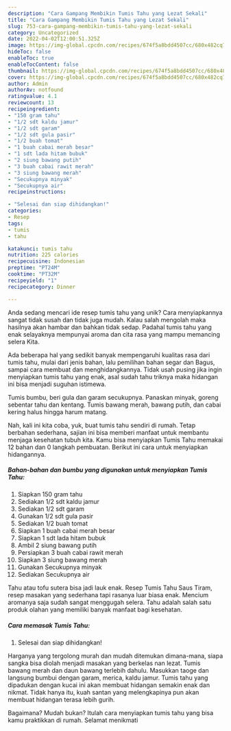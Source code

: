 ```yaml
---
description: "Cara Gampang Membikin Tumis Tahu yang Lezat Sekali"
title: "Cara Gampang Membikin Tumis Tahu yang Lezat Sekali"
slug: 753-cara-gampang-membikin-tumis-tahu-yang-lezat-sekali
category: Uncategorized
date: 2022-04-02T12:00:51.325Z
image: https://img-global.cpcdn.com/recipes/674f5a8bdd4507cc/680x482cq70/tumis-tahu-foto-resep-utama.jpg
hideToc: false
enableToc: true
enableTocContent: false
thumbnail: https://img-global.cpcdn.com/recipes/674f5a8bdd4507cc/680x482cq70/tumis-tahu-foto-resep-utama.jpg
cover: https://img-global.cpcdn.com/recipes/674f5a8bdd4507cc/680x482cq70/tumis-tahu-foto-resep-utama.jpg
author: Admin
authorAv: notfound
ratingvalue: 4.1
reviewcount: 13
recipeingredient:
- "150 gram tahu"
- "1/2 sdt kaldu jamur"
- "1/2 sdt garam"
- "1/2 sdt gula pasir"
- "1/2 buah tomat"
- "1 buah cabai merah besar"
- "1 sdt lada hitam bubuk"
- "2 siung bawang putih"
- "3 buah cabai rawit merah"
- "3 siung bawang merah"
- "Secukupnya minyak"
- "Secukupnya air"
recipeinstructions:

- "Selesai dan siap dihidangkan!"
categories:
- Resep
tags:
- tumis
- tahu

katakunci: tumis tahu 
nutrition: 225 calories
recipecuisine: Indonesian
preptime: "PT24M"
cooktime: "PT32M"
recipeyield: "1"
recipecategory: Dinner

---
```





Anda sedang mencari ide resep tumis tahu yang unik? Cara menyiapkannya sangat tidak susah dan tidak juga mudah. Kalau salah mengolah maka hasilnya akan hambar dan bahkan tidak sedap. Padahal tumis tahu yang enak selayaknya mempunyai aroma dan cita rasa yang mampu memancing selera Kita.





Ada beberapa hal yang sedikit banyak mempengaruhi kualitas rasa dari tumis tahu, mulai dari jenis bahan, lalu pemilihan bahan segar dan Bagus, sampai cara membuat dan menghidangkannya. Tidak usah pusing jika ingin menyiapkan tumis tahu yang enak,      asal sudah tahu triknya maka hidangan ini bisa menjadi suguhan istimewa.














Tumis bumbu, beri gula dan garam secukupnya. Panaskan minyak, goreng sebentar tahu dan kentang. Tumis bawang merah, bawang putih, dan cabai kering halus hingga harum matang.






Nah, kali ini kita coba, yuk, buat tumis tahu sendiri di rumah. Tetap berbahan sederhana, sajian ini bisa memberi manfaat untuk membantu menjaga kesehatan tubuh kita. Kamu bisa menyiapkan Tumis Tahu memakai 12 bahan dan 0 langkah pembuatan. Berikut ini cara untuk menyiapkan hidangannya.

<!--inarticleads1-->

##### Bahan-bahan dan bumbu yang digunakan untuk menyiapkan Tumis Tahu:

1. Siapkan 150 gram tahu
1. Sediakan 1/2 sdt kaldu jamur
1. Sediakan 1/2 sdt garam
1. Gunakan 1/2 sdt gula pasir
1. Sediakan 1/2 buah tomat
1. Siapkan 1 buah cabai merah besar
1. Siapkan 1 sdt lada hitam bubuk
1. Ambil 2 siung bawang putih
1. Persiapkan 3 buah cabai rawit merah
1. Siapkan 3 siung bawang merah
1. Gunakan Secukupnya minyak
1. Sediakan Secukupnya air


Tahu atau tofu sutera bisa jadi lauk enak. Resep Tumis Tahu Saus Tiram, resep masakan yang sederhana tapi rasanya luar biasa enak. Mencium aromanya saja sudah sangat menggugah selera. Tahu adalah salah satu produk olahan yang memiliki banyak manfaat bagi kesehatan. 

<!--inarticleads2-->

##### Cara memasak Tumis Tahu:


1. Selesai dan siap dihidangkan!

Harganya yang tergolong murah dan mudah ditemukan dimana-mana, siapa sangka bisa diolah menjadi masakan yang berkelas nan lezat. Tumis bawang merah dan daun bawang terlebih dahulu. Masukkan taoge dan langsung bumbui dengan garam, merica, kaldu jamur. Tumis tahu yang dipadukan dengan kucai ini akan membuat hidangan semakin enak dan nikmat. Tidak hanya itu, kuah santan yang melengkapinya pun akan membuat hidangan terasa lebih gurih. 

Bagaimana? Mudah bukan? Itulah cara menyiapkan tumis tahu yang bisa kamu praktikkan di rumah. Selamat menikmati
